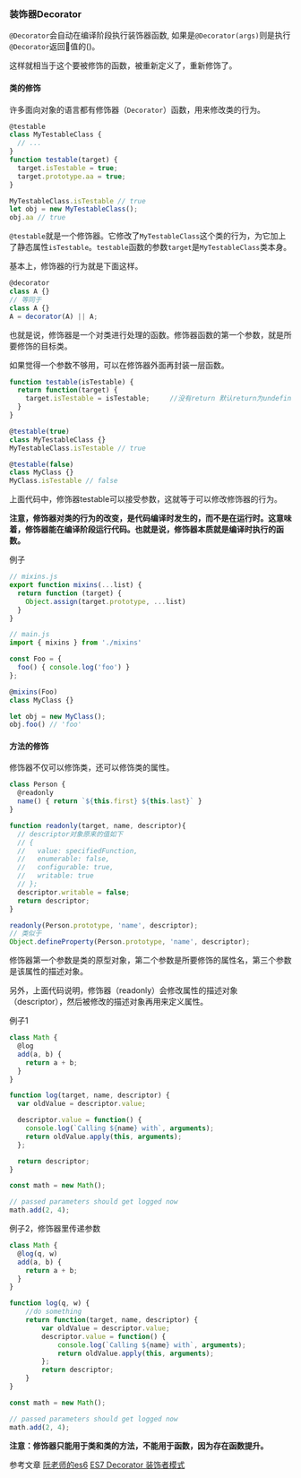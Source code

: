 ### 装饰器Decorator
`@Decorator`会自动在编译阶段执行装饰器函数, 如果是`@Decorator(args)`则是执行`@Decorator`返回值的()。  

这样就相当于这个要被修饰的函数，被重新定义了，重新修饰了。

#### 类的修饰
许多面向对象的语言都有修饰器（`Decorator`）函数，用来修改类的行为。
```js
@testable
class MyTestableClass {
  // ...
}
function testable(target) {
  target.isTestable = true;
  target.prototype.aa = true;
}

MyTestableClass.isTestable // true
let obj = new MyTestableClass();
obj.aa // true
```
`@testable`就是一个修饰器。它修改了`MyTestableClass`这个类的行为，为它加上了静态属性`isTestable`。`testable`函数的参数`target`是`MyTestableClass`类本身。

基本上，修饰器的行为就是下面这样。
```js
@decorator
class A {}
// 等同于
class A {}
A = decorator(A) || A;
```
也就是说，修饰器是一个对类进行处理的函数。修饰器函数的第一个参数，就是所要修饰的目标类。

如果觉得一个参数不够用，可以在修饰器外面再封装一层函数。
```js
function testable(isTestable) {
  return function(target) {
    target.isTestable = isTestable;     //没有return 默认return为undefined
  }
}

@testable(true)
class MyTestableClass {}
MyTestableClass.isTestable // true

@testable(false)
class MyClass {}
MyClass.isTestable // false
```
上面代码中，修饰器testable可以接受参数，这就等于可以修改修饰器的行为。

**注意，修饰器对类的行为的改变，是代码编译时发生的，而不是在运行时。这意味着，修饰器能在编译阶段运行代码。也就是说，修饰器本质就是编译时执行的函数。**

例子
```js
// mixins.js
export function mixins(...list) {
  return function (target) {
    Object.assign(target.prototype, ...list)
  }
}

// main.js
import { mixins } from './mixins'

const Foo = {
  foo() { console.log('foo') }
};

@mixins(Foo)
class MyClass {}

let obj = new MyClass();
obj.foo() // 'foo'
```

#### 方法的修饰
修饰器不仅可以修饰类，还可以修饰类的属性。
```js
class Person {
  @readonly
  name() { return `${this.first} ${this.last}` }
}

function readonly(target, name, descriptor){
  // descriptor对象原来的值如下
  // {
  //   value: specifiedFunction,
  //   enumerable: false,
  //   configurable: true,
  //   writable: true
  // };
  descriptor.writable = false;
  return descriptor;
}

readonly(Person.prototype, 'name', descriptor);
// 类似于
Object.defineProperty(Person.prototype, 'name', descriptor);
```
修饰器第一个参数是类的原型对象，第二个参数是所要修饰的属性名，第三个参数是该属性的描述对象。

另外，上面代码说明，修饰器（readonly）会修改属性的描述对象（descriptor），然后被修改的描述对象再用来定义属性。

例子1
```js
class Math {
  @log
  add(a, b) {
    return a + b;
  }
}

function log(target, name, descriptor) {
  var oldValue = descriptor.value;

  descriptor.value = function() {
    console.log(`Calling ${name} with`, arguments);
    return oldValue.apply(this, arguments);
  };

  return descriptor;
}

const math = new Math();

// passed parameters should get logged now
math.add(2, 4);
```

例子2，修饰器里传递参数
```js
class Math {
  @log(q, w)
  add(a, b) {
    return a + b;
  }
}

function log(q, w) {
    //do something
    return function(target, name, descriptor) {
        var oldValue = descriptor.value;
        descriptor.value = function() {
            console.log(`Calling ${name} with`, arguments);
            return oldValue.apply(this, arguments);
        };
        return descriptor;
    }
}

const math = new Math();

// passed parameters should get logged now
math.add(2, 4);
```



**注意：修饰器只能用于类和类的方法，不能用于函数，因为存在函数提升。**

参考文章
[阮老师的es6](http://es6.ruanyifeng.com/#docs/decorato)
[ES7 Decorator 装饰者模式](http://taobaofed.org/blog/2015/11/16/es7-decorator/)